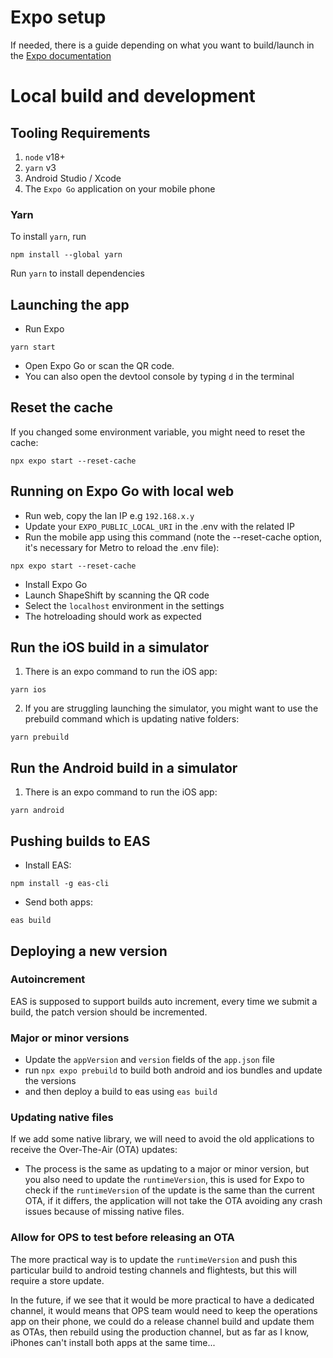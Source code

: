# Expo setup 
If needed, there is a guide depending on what you want to build/launch in the [Expo documentation](https://docs.expo.dev/get-started/set-up-your-environment/)

# Local build and development
## Tooling Requirements
1. `node` v18+
2. `yarn` v3
3. Android Studio / Xcode
3. The `Expo Go` application on your mobile phone

### Yarn
To install `yarn`, run
```shell
npm install --global yarn
```

Run `yarn` to install dependencies

## Launching the app

- Run Expo 
```
yarn start
```
- Open Expo Go or scan the QR code.
- You can also open the devtool console by typing `d` in the terminal

## Reset the cache
If you changed some environment variable, you might need to reset the cache:

```
npx expo start --reset-cache
```

## Running on Expo Go with local web
- Run web, copy the lan IP e.g `192.168.x.y`
- Update your `EXPO_PUBLIC_LOCAL_URI` in the .env with the related IP
- Run the mobile app using this command (note the --reset-cache option, it's necessary for Metro to reload the .env file):
```
npx expo start --reset-cache
```
- Install Expo Go
- Launch ShapeShift by scanning the QR code
- Select the `localhost` environment in the settings
- The hotreloading should work as expected


## Run the iOS build in a simulator
1. There is an expo command to run the iOS app:
```
yarn ios
```
2. If you are struggling launching the simulator, you might want to use the prebuild command which is updating native folders:
```
yarn prebuild
```

## Run the Android build in a simulator
1. There is an expo command to run the iOS app:
```
yarn android
```

## Pushing builds to EAS
- Install EAS:
```shell
npm install -g eas-cli
```
- Send both apps:
```shell
eas build
```

## Deploying a new version

### Autoincrement
EAS is supposed to support builds auto increment, every time we submit a build, the patch version should be incremented.

### Major or minor versions

- Update the `appVersion` and `version` fields of the `app.json` file
- run `npx expo prebuild` to build both android and ios bundles and update the versions
- and then deploy a build to eas using `eas build`

### Updating native files
If we add some native library, we will need to avoid the old applications to receive the Over-The-Air (OTA) updates:
- The process is the same as updating to a major or minor version, but you also need to update the `runtimeVersion`, this is used for Expo to check if the `runtimeVersion` of the update is the same than the current OTA, if it differs, the application will not take the OTA avoiding any crash issues because of missing native files.

### Allow for OPS to test before releasing an OTA
The more practical way is to update the `runtimeVersion` and push this particular build to android testing channels and flightests, but this will require a store update.

In the future, if we see that it would be more practical to have a dedicated channel, it would means that OPS team would need to keep the operations app on their phone, we could do a release channel build and update them as OTAs, then rebuild using the production channel, but as far as I know, iPhones can't install both apps at the same time...
